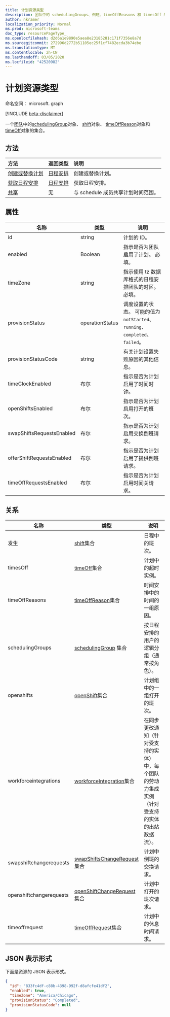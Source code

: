 ```yaml
---
title: 计划资源类型
description: 团队中的 schedulingGroups、倒班、timeOffReasons 和 timesOff 的集合。
author: nkramer
localization_priority: Normal
ms.prod: microsoft-teams
doc_type: resourcePageType_
ms.openlocfilehash: d2d6a1e9890e5aea8e23185281c171f7356e8a7d
ms.sourcegitcommit: 272996d2772b51105ec25f1cf7482ecda3b74ebe
ms.translationtype: MT
ms.contentlocale: zh-CN
ms.lasthandoff: 03/05/2020
ms.locfileid: "42520982"
---
```

# <a name="schedule-resource-type"></a>计划资源类型

命名空间： microsoft. graph

[!INCLUDE [beta-disclaimer](../../includes/beta-disclaimer.md)]

一个[团队](../resources/team.md)中的[schedulingGroup](schedulinggroup.md)对象、 [shift](shift.md)对象、 [timeOffReason](timeoffreason.md)对象和[timeOff](timeoff.md)对象的集合。 

## <a name="methods"></a>方法

| 方法       | 返回类型  |说明|
|:---------------|:--------|:----------|
|[创建或替换计划](../api/team-put-schedule.md) | [日程安排](schedule.md) | 创建或替换计划。|
|[获取日程安排](../api/schedule-get.md) | [日程安排](schedule.md) | 获取日程安排。|
|[共享](../api/schedule-share.md) | 无 | 与 schedule 成员共享计划时间范围。|

## <a name="properties"></a>属性
|名称                   |类型           |说明                                                                                                                                      |
|-----------------------|---------------|-------------------------------------------------------------------------------------------------------------------------------------------------|
| id                    |string  |计划的 ID。|
| enabled               |Boolean    | 指示是否为团队启用了计划。 必填。|
| timeZone              |string  | 指示使用 tz 数据库格式的日程安排团队的时区。 必填。|
| provisionStatus       |operationStatus    | 调度设置的状态。 可能的值为`notStarted`、 `running`、 `completed`、 `failed`。 |
| provisionStatusCode   |string  | 有关计划设置失败原因的其他信息。 |
| timeClockEnabled                  |布尔  | 指示是否为计划启用了时间时钟。             |
| openShiftsEnabled                 |布尔  | 指示是否为计划启用打开的班次。             | 
| swapShiftsRequestsEnabled                 |布尔| 指示是否为计划启用交换倒班请求。             |
| offerShiftRequestsEnabled                 |布尔  | 指示是否为计划启用了提供倒班请求。             | 
| timeOffRequestsEnabled                    |布尔 | 指示是否为计划启用时间关请求。             | 



## <a name="relationships"></a>关系
|名称                   |类型           |说明                                                                                                                                      |
|-----------------------|---------------|-------------------------------------------------------------------------------------------------------------------------------------------------|
| 发生   | [shift](shift.md)集合  | 日程中的班次。 |
| timesOff   |[timeOff](timeoff.md)集合  | 计划中的超时实例。 |
| timeOffReasons   |[timeOffReason](timeoffreason.md)集合  | 时间安排中的时间的一组原因。 |
| schedulingGroups   |[schedulingGroup](schedulinggroup.md) 集合  | 按日程安排的用户的逻辑分组（通常按角色）。 |
| openshifts   |[openShift](openshift.md)集合 | 计划组中的一组打开的班次。 |
| workforceintegrations   |[workforceIntegration](workforceintegration.md)集合  | 在同步更改通知（针对受支持的实体）中，每个团队的劳动力集成实例（针对受支持的实体的出站数据流）。 |
| swapshiftchangerequests   |[swapShiftsChangeRequest](swapshiftschangerequest.md)集合  | 计划中倒班的交换请求。 |
| openshiftchangerequests   |[openShiftChangeRequest](openshiftchangerequest.md)集合  | 计划中打开的班次请求。 |
| timeoffrequest   |[timeOffRequest](timeoffrequest.md)集合  | 计划中的休息时间请求。 |

## <a name="json-representation"></a>JSON 表示形式

下面是资源的 JSON 表示形式。

<!-- {
  "blockType": "resource",
  "keyProperty": "id",
  "@odata.type": "microsoft.graph.schedule"
}-->

```json
{
  "id": "833fc4df-c88b-4398-992f-d8afcfe41df2",
  "enabled": true,
  "timeZone": "America/Chicago",
  "provisionStatus": "Completed",
  "provisionStatusCode": null
}
```


<!-- uuid: 8fcb5dbc-d5aa-4681-8e31-b001d5168d79
2015-10-25 14:57:30 UTC -->
<!--
{
  "type": "#page.annotation",
  "description": "schedule resource",
  "keywords": "",
  "section": "documentation",
  "tocPath": "",
  "suppressions": []
}
-->

